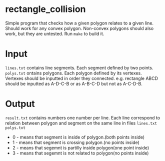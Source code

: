 # rectangle_collision
Simple program that checks how a given polygon relates to a given line.
Should work for any convex polygon. Non-convex polygons should also work, but they are untested. 
Run `make` to build it.
# Input
`lines.txt` contains line segments. Each segment defined by two points.  
`polys.txt` ontains polygons. Each polygon defined by its vertexes.  
Vertexes should be inputted in order they connected. e.g. rectangle ABCD should be inputted as A-D-C-B or as A-B-C-D but not as A-C-D-B.
# Output
`result.txt` contains numbers one number per line.
Each line correspond to relation between polygon and segment on the same line in files `lines.txt` `polys.txt`  
+ 0 - means that segment is inside of polygon.(both points inside)
+ 1 - means that segment is crossing polygon.(no points inside)
+ 2 - means that segemnt is partilly inside polygon(one point inside)
+ 3 - means that segemnt is not related to polygon(no points inside)
